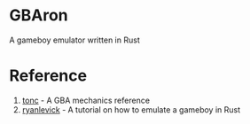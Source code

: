 # GBAron
A gameboy emulator written in Rust

# Reference
1. [tonc](https://www.coranac.com/tonc/text/toc.htm) - A GBA mechanics reference
2. [ryanlevick](https://web.archive.org/web/20200301200227/https://blog.ryanlevick.com/DMG-01/public/book/) - A tutorial on how to emulate a gameboy in Rust

